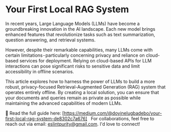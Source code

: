 # Your First Local RAG System

In recent years, Large Language Models (LLMs) have become a groundbreaking innovation in the AI landscape. Each new model brings enhanced features that revolutionize tasks such as text summarization, question answering, and retrieval systems.

However, despite their remarkable capabilities, many LLMs come with certain limitations - particularly concerning privacy and reliance on cloud-based services for deployment. Relying on cloud-based APIs for LLM interactions can pose significant risks to sensitive data and limit accessibility in offline scenarios.

This article explores how to harness the power of LLMs to build a more robust, privacy-focused Retrieval-Augmented Generation (RAG) system that operates entirely offline. By creating a local solution, you can ensure that your documents and queries remain as private as possible while maintaining the advanced capabilities of modern LLMs.

📖 Read the full guide here: [https://medium.com/@doyinelugbadebo/your-first-local-rag-system-de8302c7a676]
 
For collaborations, feel free to reach out via email: eslintpurity@gmail.com. I'd love to connect!